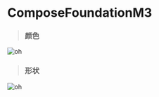 # ComposeFoundationM3

>### 颜色
![oh](https://developer.android.com/static/images/jetpack/compose/migration-color-update.png)
>### 形状
![oh](https://developer.android.com/static/images/jetpack/compose/migration-shape-update.png)